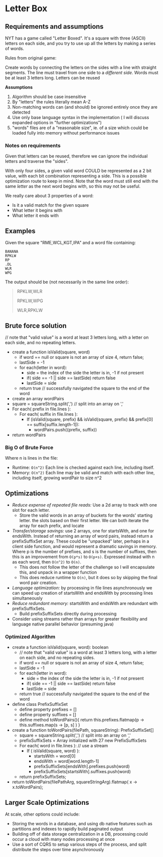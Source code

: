 # Letter Box

## Requirements and assumptions

NYT has a game called "Letter Boxed". 
It's a square with three (ASCII) letters on each side, and you try to use up all the letters by
making a series of words.

Rules from original game:

Create words by connecting the letters on the sides with a line with straight segments.
The line must travel from one side to a _different side_.
Words must be at least 3 letters long.
Letters can be reused

**Assumptions**

1. Algorithm should be case insensitive
2. By "letters" the rules literally mean A-Z
3. Non-matching words can (and should) be ignored entirely once they are detected
4. Use only base language syntax in the implementation ( I will discuss expanded options in "further optimizations")
5. "words" files are of a "reasonable size", ie. of a size which could be loaded fully into memory without performance issues

### Notes on requirements

Given that letters can be reused, therefore we can ignore the individual letters and traverse the "sides".

With only four sides, a given valid word COULD be represented as a 2 bit value, 
with each bit combination representing a side. This is a possible optimization route to keep in mind. Note that the word
must still end with the same _letter_ as the next word begins with, so this may not be useful.

We really care about 3 properties of a word: 

- Is it a valid match for the given square
- What letter it begins with
- What letter it ends with

## Examples 
Given the square "RME,WCL,KGT,IPA" and a word file containing:

```text
BANANA
RPKLW
RP
.DL
WLR
WPG
```

The output should be (not necessarily in the same line order):

> RPKLW,WLR
>
> RPKLW,WPG
>
> WLR,RPKLW

## Brute force solution

// note that "valid value" is a word at least 3 letters long, with a letter on each side, and no repeating letters.
* create a function isValid(square, word)
  * if word == null or square is not an array of size 4, return false;
  * lastSide = -1
  * for each(letter in word):
    * side = the index of the side the letter is in, -1 if not present
    * if( side == -1 || side == lastSide) return false
    * lastSide = side
  * return true // successfully navigated the square to the end of the word
* create an array wordPairs
* square = squareString.split(',') // split into an array on ','
* For each( prefix in file.lines ):
  * For each( suffix in file.lines ):
    * If (isValid(square, prefix) && isValid(square, prefix) && prefix[0] == suffix[suffix.length-1]):
      * wordPairs.push({prefix, suffix))
* return wordPairs
      
### Big O of Brute Force

Where n is lines in the file:

- Runtime: `O(n^2)` Each line is checked against each line, including itself.
- Memory: `O(n^2)` Each line may be valid and match with each other line, including itself, growing wordPair to size n^2 

## Optimizations

- *Reduce expense of repeated file reads:* Use a 2d array to track with one slot for each letter. 
  - Store the valid words in an array of buckets for the words' starting letter.
the slots based on their first letter. We can both iterate the array for each prefix, and locate 
- *Transfer/storage savings:* use 2 arrays, one for startsWith, and one for endsWith. Instead of returning an array of 
word pairs, instead return a prefixSuffixSet array. These could be "unpacked" later, perhaps in a client side
function, and would represent a dramatic savings in memory. Where p is the number of prefixes, and s is the number of 
suffixes,  then this is an improvement from `O(p*s)` to `O(p+s)`. Expressed instead with n as each word, then `O(n^2)` 
to `O(n)`.
   - This does not follow the letter of the challenge so I will encapsulate this, and unpack in a wrapper function
   - This does reduce runtime to `O(n)`, but it does so by skipping the final word pair creation.
- *Language optimization:* by processing in file lines asynchronously we can speed up creation of startsWith and 
endsWith by processing lines simultaneously
- *Reduce redundant memory:* startsWith and endsWith are redundant with prefixSuffixSets. 
  - Build prefixSuffixSets directly during processing
- Consider using streams rather than arrays for greater flexibility and language native parallel behavior (presuming java)


### Optimized Algorithm

* create a function isValid(square, word): boolean
  * // note that "valid value" is a word at least 3 letters long, with a letter on each side, and no repeating sides.
  * if word == null or square is not an array of size 4, return false;
  * lastSide = -1
  * for each(letter in word):
    * side = the index of the side the letter is in, -1 if not present
    * if( side == -1 || side == lastSide) return false
    * lastSide = side
  * return true // successfully navigated the square to the end of the word
* define class PrefixSuffixSet
  * define property prefixes = []
  * define property suffixes = []
  * define method toWordPairs(){ return this.prefixes.flatmap(p -> this.suffixes.map(s -> [p, s] ) }
* create a function toWordPairs(filePath, squareString): PrefixSuffixSet[]
  * square = squareString.split(',') // split into an array on ','
  * prefixSuffixSets = Array initialized with 27 new PrefixSuffixSets
  * For each( word in file.lines ): // use a stream
    * If ( isValid(square, word) ):
        * startsWith = word[0]
        * endsWith = word[word.length-1]
        * prefixSuffixSets[endsWith].prefixes.push(word)
        * prefixSuffixSets[startsWith].suffixes.push(word)
  * return prefixSuffixSets;
* return toWordPairs(filePathArg, squareStringArg).flatmap( x -> x.toWordPairs);

## Larger Scale Optimizations

At scale, other options could include:

- Storing the words in a database, and using db native features such as partitions and indexes to rapidly build paginated output
- Building off of data storage centralization in a DB, processing could occur a cloud with many nodes processing at once
- Use a sort of CQRS to setup various steps of the process, and split distribute the steps over time asynchronously
